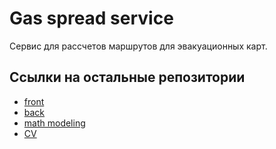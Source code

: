 # Gas spread service

Сервис для рассчетов маршрутов для эвакуационных карт.

## Ссылки на остальные репозитории

- [front](https://github.com/N3uralKi11ers/gas-spread-modeling-frontend)
- [back](https://github.com/N3uralKi11ers/gas-spread-modeling-api)
- [math modeling](https://github.com/N3uralKi11ers/gas-spread-math-modeling)
- [CV](https://github.com/N3uralKi11ers/gas-spread-CV)
